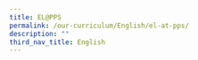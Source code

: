 ```yaml
---
title: EL@PPS
permalink: /our-curriculum/English/el-at-pps/
description: ""
third_nav_title: English
---
```

